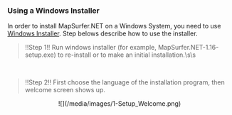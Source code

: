 ### Using a Windows Installer ###

In order to install MapSurfer.NET on a Windows System, you need to use [Windows Installer](http://mapsurfernet.com/downloads#tab-win). Step belows describe how to use the installer.

> !!Step 1!! Run windows installer (for example, MapSurfer.NET-1.16-setup.exe) to re-install or to make an initial installation.\s\s

&nbsp;
> !!Step 2!! First choose the language of the installation program, then welcome screen shows up.

<center>![](/media/images/1-Setup_Welcome.png)<center>

